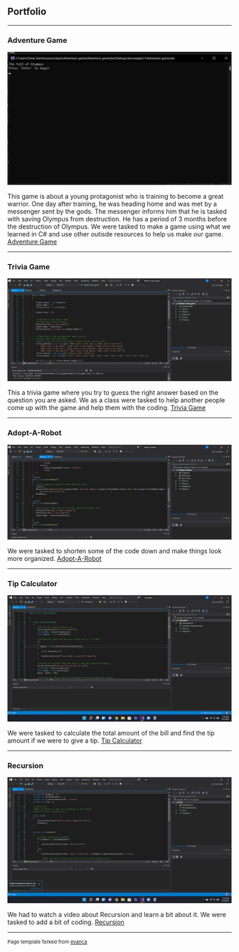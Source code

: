 ## Portfolio

---

### Adventure Game 

<img src="images/Screenshot (3).png?raw=true"/>

This game is about a young protagonist who is training to become a great warrior. One day after training, he was heading home and was met by a messenger sent by the gods. The messenger informs him that he is tasked with saving Olympus from destruction. He has a period of 3 months before the destruction of Olympus. We were tasked to make a game using what we learned in C# and use other outisde resources to help us make our game. [Adventure Game](https://github.com/osierra123/AdventureGame1/)  

---
### Trivia Game
<img src="images/Screenshot (4).png?raw=true"/> 

This a trivia game where you try to guess the right answer based on the question you are asked. We as a class were tasked to help another people come up with the game and help them with the coding. [Trivia Game](https://github.com/osierra123/TrivaGame/)  



---
### Adopt-A-Robot
<img src="images/Screenshot (5).png?raw=true"/> 

We were tasked to shorten some of the code down and make things look more organized. [Adopt-A-Robot](https://github.com/osierra123/Adpot-A-Robot/) 




---

### Tip Calculator 
<img src="images/Screenshot (6).png?raw=true"/> 

We were tasked to calculate the total amount of the bill and find the tip amount if we were to give a tip. [Tip Calculator](https://github.com/osierra123/TipCalculator/) 

---
### Recursion
<img src="images/Screenshot (7).png?raw=true"/> 

We had to watch a video about Recursion and learn a bit about it. We were tasked to add a bit of coding. [Recursion](https://github.com/osierra123/Recursion/) 


---
<p style="font-size:11px">Page template forked from <a href="https://github.com/evanca/quick-portfolio">evanca</a></p>
<!-- Remove above link if you don't want to attibute -->
